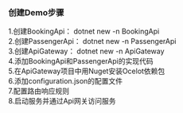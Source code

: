 ### 创建Demo步骤

1.创建BookingApi： dotnet new -n BookingApi  
2.创建PassengerApi： dotnet new -n PassengerApi  
3.创建ApiGateway： dotnet new -n ApiGateway  
4.添加BookingApi和PassengerApi的实现代码  
5.在ApiGateway项目中用Nuget安装Ocelot依赖包  
6.添加configuration.json的配置文件  
7.配置路由响应规则  
8.启动服务并通过Api网关访问服务  
